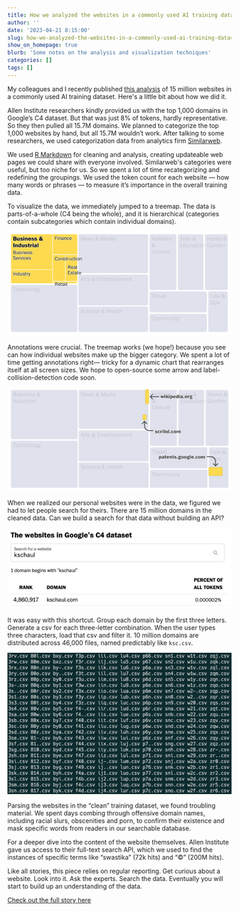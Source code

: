 ```yaml
---
title: How we analyzed the websites in a commonly used AI training dataset
author: ''
date: '2023-04-21 8:15:00'
slug: how-we-analyzed-the-websites-in-a-commonly-used-ai-training-dataset
show_on_homepage: true
blurb: 'Some notes on the analysis and visualization techniques'
categories: []
tags: []
---
```


My colleagues and I recently published [this analysis](https://www.washingtonpost.com/technology/interactive/2023/ai-chatbot-learning/) of 15 million websites in a commonly used AI training dataset. Here's a little bit about how we did it.

Allen Institute researchers kindly provided us with the top 1,000 domains in Google’s C4 dataset. But that was just 8% of tokens, hardly representative. So they then pulled all 15.7M domains. We planned to categorize the top 1,000 websites by hand, but all 15.7M wouldn’t work. After talking to some researchers, we used categorization data from analytics firm [Similarweb](https://www.similarweb.com/).

We used [R Markdown](https://rmarkdown.rstudio.com/) for cleaning and analysis, creating updateable web pages we could share with everyone involved. Similarweb's categories were useful, but too niche for us. So we spent a lot of time recategorizing and redefining the groupings. We used the token count for each website — how many words or phrases — to measure it’s importance in the overall training data.

To visualize the data, we immediately jumped to a treemap. The data is parts-of-a-whole (C4 being the whole), and it is hierarchical (categories contain subcategories which contain individual domains).

![Treemap visualization showing the Business & Industrial category contains subcategories like Business Services, Industry and Finance](treemap-highlighted.png)

Annotations were crucial. The treemap works (we hope!) because you see can how individual websites make up the bigger category. We spent a lot of time getting annotations right— tricky for a dynamic chart that rearranges itself at all screen sizes. We hope to open-source some arrow and label-collision-detection code soon.

![Treemap visualization highlighting wikipedia.org, scribd.com and patents.google.com](treemap-annotations.png)

When we realized our personal websites were in the data, we figured we had to let people search for theirs. There are 15 million domains in the cleaned data. Can we build a search for that data without building an API?

![Screenshot showing the website search tool](search.png)

It was easy with this shortcut. Group each domain by the first three letters. Generate a csv for each three-letter combination. When the user types three characters, load that csv and filter it. 10 million domains are distributed across 46,000 files, named predictably like `ksc.csv`.

![Screenshot of a terminal, showing csv filenames like 3rv.csv, 3rw.com, 3rx.csv, etc.](csvs.png)

Parsing the websites in the “clean” training dataset, we found troubling material. We spent days combing through offensive domain names, including racial slurs, obscenities and porn, to confirm their existence and mask specific words from readers in our searchable database.

For a deeper dive into the content of the website themselves. Allen Institute gave us access to their full-text search API, which we used to find the instances of specific terms like “swastika” (72k hits) and “©” (200M hits).

Like all stories, this piece relies on regular reporting. Get curious about a website. Look into it. Ask the experts. Search the data. Eventually you will start to build up an understanding of the data.

[Check out the full story here](https://www.washingtonpost.com/technology/interactive/2023/ai-chatbot-learning/)
